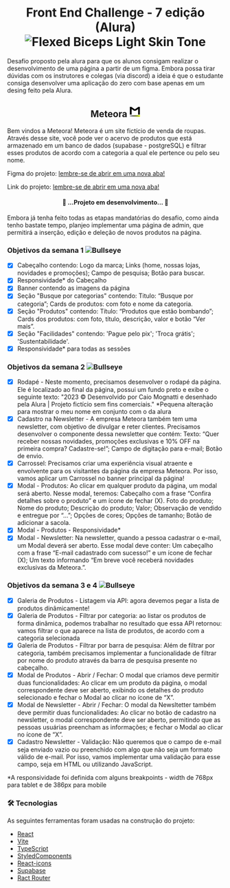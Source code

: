 <h1 align='center'>Front End Challenge - 7 edição (Alura) <img src="https://raw.githubusercontent.com/Tarikul-Islam-Anik/Animated-Fluent-Emojis/master/Emojis/Hand%20gestures/Flexed%20Biceps%20Light%20Skin%20Tone.png" alt="Flexed Biceps Light Skin Tone" width="30" /> </h1>
<p> Desafio proposto pela alura para que os alunos consigam realizar o desenvolvimento de uma página a partir de um figma. Embora possa tirar dúvidas com os instrutores e colegas (via discord) a ideia é que o estudante consiga desenvolver uma aplicação do zero com base apenas em um desing feito pela Alura.</p>

<h2 align="center"> Meteora  <img src='public/images/Favicon-48x.png' width='25'/></h2>

<p>Bem vindos a Meteora! Meteora é um site fictício de venda de roupas. Através desse site, você pode ver o acervo de produtos que está armazenado em um banco de dados (supabase - postgreSQL) e filtrar esses produtos de acordo com a categoria a qual ele pertence ou pelo seu nome.</p>

Figma do projeto: <a href='https://www.figma.com/file/2TLgt8UjsWUViWlmpXu5Fz/Challenge-Front-end-%7C-Loja-Meteora?type=design&node-id=2386-2430&mode=design&t=LY8nUVqjpWGqaxun-0'>lembre-se de abrir em uma nova aba!</a>

Link do projeto: <a href='https://front-end-challenge-alura-7-edition.vercel.app/'>lembre-se de abrir em uma nova aba!</a>

<h4 align="center"> 🚧 ...Projeto em desenvolvimento... 🚧</h4>
<p>Embora já tenha feito todas as etapas mandatórias do desafio, como ainda tenho bastate tempo, planjeo implementar uma página de admin, que permitirá a inserção, edição e deleção de novos produtos na página.</p>

### Objetivos da semana 1 <img src="https://raw.githubusercontent.com/Tarikul-Islam-Anik/Animated-Fluent-Emojis/master/Emojis/Activities/Bullseye.png" alt="Bullseye" width="25" height="25" />
  
- [x] Cabeçalho contendo: Logo da marca; Links (home, nossas lojas, novidades e promoções); Campo de pesquisa; Botão para buscar.
- [x] Responsividade* do Cabeçalho
- [x] Banner contendo as imagens da página
- [x] Seção "Busque por categorias" contendo: Titulo: “Busque por categoria”; Cards de produtos: com foto e nome da categoria.
- [x] Seção "Produtos" contendo: Título: “Produtos que estão bombando”; Cards dos produtos: com foto, título, descrição, valor e botão “Ver mais”.
- [x] Seção "Facilidades" contendo: 'Pague pelo pix'; 'Troca grátis'; 'Sustentabilidade'.
- [x] Responsividade* para todas as sessões

### Objetivos da semana 2 <img src="https://raw.githubusercontent.com/Tarikul-Islam-Anik/Animated-Fluent-Emojis/master/Emojis/Activities/Bullseye.png" alt="Bullseye" width="25" height="25" />

- [x] Rodapé - Neste momento, precisamos desenvolver o rodapé da página. Ele é localizado ao final da página, possui um fundo preto e exibe o seguinte texto: "2023 © Desenvolvido por Caio Mognatti e desenhado pela Alura | Projeto fictício sem fins comerciais." *Pequena alteração para mostrar o meu nome em conjunto com o da alura
- [x] Cadastro na Newsletter - A empresa Meteora também tem uma newsletter, com objetivo de divulgar e reter clientes. Precisamos desenvolver o componente dessa newsletter que contém: Texto: “Quer receber nossas novidades, promoções exclusivas e 10% OFF na primeira compra? Cadastre-se!”; Campo de digitação para e-mail; Botão de envio.
- [x] Carrossel: Precisamos criar uma experiência visual atraente e envolvente para os visitantes da página da empresa Meteora. Por isso, vamos aplicar um Carrossel no banner principal da página!
- [x] Modal - Produtos: Ao clicar em qualquer produto da página, um modal será aberto. Nesse modal, teremos: Cabeçalho com a frase “Confira detalhes sobre o produto” e um ícone de fechar (X). Foto do produto; Nome do produto; Descrição do produto; Valor; Observação de vendido e entregue por “…”; Opções de cores; Opções de tamanho; Botão de adicionar a sacola.
- [x]  Modal - Produtos - Responsividade*
- [x]  Modal - Newsletter: Na newsletter, quando a pessoa cadastrar o e-mail, um Modal deverá ser aberto. Esse modal deve conter: Um cabeçalho com a frase “E-mail cadastrado com sucesso!” e um ícone de fechar (X); Um texto informando “Em breve você receberá novidades exclusivas da Meteora.”.

### Objetivos da semana 3 e 4 <img src="https://raw.githubusercontent.com/Tarikul-Islam-Anik/Animated-Fluent-Emojis/master/Emojis/Activities/Bullseye.png" alt="Bullseye" width="25" height="25" />

- [x] Galeria de Produtos - Listagem via API: agora devemos pegar a lista de produtos dinâmicamente!
- [x] Galeria de Produtos - Filtrar por categoria: ao listar os produtos de forma dinâmica, podemos trabalhar no resultado que essa API retornou: vamos filtrar o que aparece na lista de produtos, de acordo com a categoria selecionada
- [x] Galeria de Produtos - Filtrar por barra de pesquisa: Além de filtrar por categoria, também precisamos implementar a funcionalidade de filtrar por nome do produto através da barra de pesquisa presente no cabeçalho.
- [x] Modal de Produtos - Abrir / Fechar: O modal que criamos deve permitir duas funcionalidades: Ao clicar em um produto da página, o modal correspondente deve ser aberto, exibindo os detalhes do produto selecionado e fechar o Modal ao clicar no ícone de “X”.
- [x] Modal de Newsletter - Abrir / Fechar: O modal da Newsltetter também deve permitir duas funcionalidades: Ao clicar no botão de cadastro na newsletter, o modal correspondente deve ser aberto, permitindo que as pessoas usuárias preencham as informações; e fechar o Modal ao clicar no ícone de “X”.
- [x] Cadastro Newsletter - Validação: Não queremos que o campo de e-mail seja enviado vazio ou preenchido com algo que não seja um formato válido de e-mail. Por isso, vamos implementar uma validação para esse campo, seja em HTML ou utilizando JavaScript.

*A responsividade foi definida com alguns breakpoints - width de 768px para tablet e de 386px para mobile

### 🛠 Tecnologias

As seguintes ferramentas foram usadas na construção do projeto:

- [React](https://pt-br.reactjs.org/)
- [Vite](https://vitejs.dev/)
- [TypeScript](https://www.typescriptlang.org/)
- [StyledComponents](https://styled-components.com/)
- [React-icons](https://react-icons.github.io/react-icons/)
- [Supabase](https://supabase.com/)
- [Ract Router](https://reactrouter.com/en/main)
